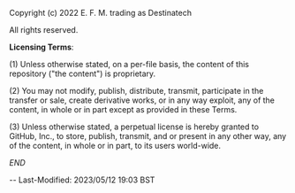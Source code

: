 Copyright (c) 2022 E. F. M. trading as Destinatech

All rights reserved.

**Licensing Terms**:

  (1) Unless otherwise stated, on a per-file basis, the content of
      this repository ("the content") is proprietary.

  (2) You may not modify, publish, distribute, transmit, participate
      in the transfer or sale, create derivative works, or in any way
      exploit, any of the content, in whole or in part except as
      provided in these Terms.

  (3) Unless otherwise stated, a perpetual license is hereby granted
      to GitHub, Inc., to store, publish, transmit, and or present in
      any other way, any of the content, in whole or in part, to its
      users world-wide.

*END*

--
Last-Modified: 2023/05/12 19:03 BST

<!--
vim: ts=2 sw=2 et fdm=marker :
-->
